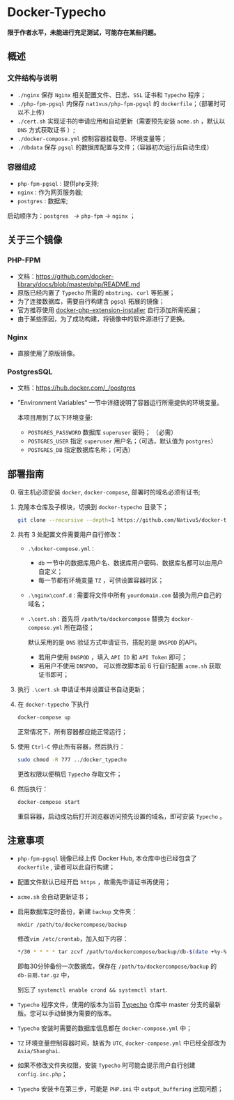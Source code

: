 # Docker-Typecho

**限于作者水平，未能进行充足测试，可能存在某些问题。**

## 概述

### 文件结构与说明

* `./nginx` 保存 `Nginx` 相关配置文件、日志、`SSL` 证书和 `Typecho` 程序；
* `./php-fpm-pgsql` 内保存 `nat1vus/php-fpm-pgsql` 的 `dockerfile`；（部署时可以不上传）
* `./cert.sh` 实现证书的申请应用和自动更新（需要预先安装 `acme.sh` ，默认以 `DNS` 方式获取证书 ）;
* `./docker-compose.yml` 控制容器挂载卷、环境变量等；
* `./dbdata` 保存 `pgsql` 的数据库配置与文件；（容器初次运行后自动生成）

### 容器组成

* `php-fpm-pgsql` : 提供`php`支持;
* `nginx` : 作为网页服务器;
* `postgres` : 数据库;

启动顺序为：`postgres ` -> `php-fpm` -> `nginx` ；

## 关于三个镜像

### PHP-FPM

* 文档：https://github.com/docker-library/docs/blob/master/php/README.md
* 原版已经内置了 `Typecho` 所需的 `mbstring`、`curl` 等拓展；
* 为了连接数据库，需要自行构建含 `pgsql` 拓展的镜像；
* 官方推荐使用 [docker-php-extension-installer](https://github.com/mlocati/docker-php-extension-installer) 自行添加所需拓展；
* 由于某些原因，为了成功构建，将镜像中的软件源进行了更换。

### Nginx

* 直接使用了原版镜像。

### PostgresSQL

* 文档：https://hub.docker.com/_/postgres

* ”Environment Variables“ 一节中详细说明了容器运行所需提供的环境变量。

  本项目用到了以下环境变量:

  * `POSTGRES_PASSWORD` 数据库 `superuser` 密码； （必需）
  * `POSTGRES_USER` 指定 `superuser` 用户名；（可选，默认值为 `postgres`）
  * `POSTGRES_DB` 指定数据库名称；（可选）

## 部署指南

0. 宿主机必须安装 `docker`, `docker-compose`, 部署时的域名必须有证书; 

1. 克隆本仓库及子模块，切换到 `docker-typecho` 目录下；
   ```bash
   git clone --recursive --depth=1 https://github.com/Nativu5/docker-typecho.git
   ```

2. 共有 3 处配置文件需要用户自行修改：

   * `.\docker-compose.yml` : 

     * `db` 一节中的数据库用户名、数据库用户密码、数据库名都可以由用户自定义；
     * 每一节都有环境变量 `TZ` ，可供设置容器时区；

   * `.\nginx\conf.d` : 需要将文件中所有 `yourdomain.com` 替换为用户自己的域名；

   * `.\cert.sh` :  首先将 `/path/to/dockercompose` 替换为 `docker-compose.yml` 所在路径；

     默认采用的是 `DNS` 验证方式申请证书，搭配的是 `DNSPOD` 的API。

     * 若用户使用 `DNSPOD` ，填入 `API ID` 和 `API Token` 即可；
     * 若用户不使用 `DNSPOD`， 可以修改脚本前 6 行自行配置 `acme.sh` 获取证书即可； 

3. 执行 `.\cert.sh` 申请证书并设置证书自动更新；

4. 在 `docker-typecho` 下执行

   ```bash
   docker-compose up
   ```

   正常情况下，所有容器都应能正常运行；

5. 使用 `Ctrl-C` 停止所有容器，然后执行：

   ```bash
   sudo chmod -R 777 ../docker_typecho
   ```

   更改权限以便稍后 `Typecho` 存取文件；

6. 然后执行：

   ```bash
   docker-compose start
   ```

   重启容器，启动成功后打开浏览器访问预先设置的域名，即可安装 `Typecho` 。

## 注意事项

* `php-fpm-pgsql` 镜像已经上传 Docker Hub, 本仓库中也已经包含了 `dockerfile` , 读者可以此自行构建；

* 配置文件默认已经开启 `https` ，故需先申请证书再使用；  

* `acme.sh` 会自动更新证书；

* 启用数据库定时备份，新建 `backup` 文件夹：

  ```
  mkdir /path/to/dockercompose/backup
  ```

  修改`vim /etc/crontab`，加入如下内容：

  ```bash
  */30 * * * * tar zcvf /path/to/dockercompose/backup/db-$(date +%y-%m-%H-%M).tar.gz /path/to/dockercompose/dbdata
  ```

  即每30分钟备份一次数据库，保存在 `/path/to/dockercompose/backup` 的 `db-日期.tar.gz` 中，

  别忘了 `systemctl enable crond && systemctl start`.

* `Typecho` 程序文件，使用的版本为当前 [Typecho](https://github.com/typecho/typecho) 仓库中 master 分支的最新版。您可以手动替换为需要的版本。

* `Typecho` 安装时需要的数据库信息都在 `docker-compose.yml` 中；

* `TZ` 环境变量控制容器时间，缺省为 `UTC`,   `docker-compose.yml` 中已经全部改为 `Asia/Shanghai`.

* 如果不修改文件夹权限，安装 `Typecho` 时可能会提示用户自行创建 `config.inc.php`；

* `Typecho` 安装卡在第三步，可能是 `PHP.ini` 中 `output_buffering` 出现问题；

